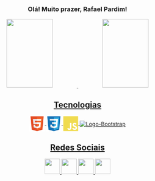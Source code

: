 <div align="center">
 
  ### Olá! Muito prazer, Rafael Pardim!
  <a href="https://github.com/orafapardim">
  <img display="block" height="180em" width="49%" src="https://github-readme-stats.vercel.app/api?username=orafapardim&show_icons=true&theme=dark&include_all_commits=true&count_private=true"/>
  <img display="block" height="180em" width="49%" src="https://github-readme-stats.vercel.app/api/top-langs/?username=orafapardim&layout=compact&langs_count=16&theme=dark"/>
    
  ## Tecnologias
 
  <img align="center" alt="Logo-HTML" height="40" width="40" src="https://raw.githubusercontent.com/devicons/devicon/master/icons/html5/html5-original.svg">
  <img align="center" alt="Logo-CSS" height="40" width="40" src="https://raw.githubusercontent.com/devicons/devicon/master/icons/css3/css3-original.svg">
  <img align="center" alt="Logo-JavaScript" height="40" width="40" src="https://raw.githubusercontent.com/devicons/devicon/master/icons/javascript/javascript-plain.svg">
  <img align="center" alt="Logo-Bootstrap" height="40" width="40" src="https://raw.githubusercontent.com/jmnote/z-icons/master/svg/bootstrap.svg">
   
  ## Redes Sociais

   <a href="mailto:orafapardim@gmail.com" target="_blank">
    <img height="40" width="40" src="https://user-images.githubusercontent.com/83538547/138139642-ae96c6f9-7333-4919-ba6f-aff2e14e285a.png" target="_blank">
  </a>   
  <a href="https://instagram.com/orafapardim" target="_blank">
    <img height="40" width="40" src="https://user-images.githubusercontent.com/83538547/138139005-55d107fb-071a-4e62-ab60-8d209d07c207.png" target="_blank">
  </a>
  <a href="https://www.linkedin.com/in/rafaelpardim" target="_blank">
    <img height="40" width="40" src="https://user-images.githubusercontent.com/83538547/138139474-4df80a61-b248-430e-a4bd-5b2a583eeb10.png" target="_blank">
  </a>
  <a href="https://www.twitter.com/orafapardim" target="_blank">
    <img height="40" width="40" src="https://user-images.githubusercontent.com/83538547/138139557-89335c0a-7ec1-4e30-927b-a3b817580791.png" target="_blank">
  </a>
</div>
